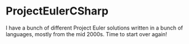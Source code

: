 # ProjectEulerCSharp
I have a bunch of different Project Euler solutions written in a bunch of languages, mostly from the mid 2000s. Time to start over again!
